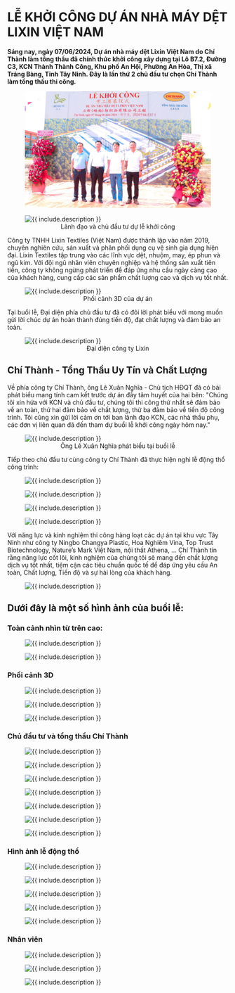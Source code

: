 # LỄ KHỞI CÔNG DỰ ÁN NHÀ MÁY DỆT LIXIN VIỆT NAM

**Sáng nay, ngày 07/06/2024, Dự án nhà máy dệt Lixin Việt Nam do Chí Thành làm tổng thầu đã chính thức khởi công xây dựng tại Lô B7.2, Đường C3, KCN Thành Thành Công, Khu phố An Hội, Phường An Hòa, Thị xã Trảng Bàng, Tỉnh Tây Ninh. Đây là lần thứ 2 chủ đầu tư chọn Chí Thành làm tổng thầu thi công.**

<figure class="image">
  <img src="./images/z5516516200473_e0c5b063c57e3b070fa81300f6552eb6.jpg" alt="{{ include.description }}">
</figure>

<figure class="image">
  <img src="./images/IMG_4226.JPG" alt="{{ include.description }}">
  <figcaption  align="center">Lãnh đạo và chủ đầu tư dự lễ khởi công
</figcaption>
</figure>

Công ty TNHH Lixin Textiles (Việt Nam) được thành lập vào năm 2019, chuyên nghiên cứu, sản xuất và phân phối dụng cụ vệ sinh gia dụng hiện đại. Lixin Textiles tập trung vào các lĩnh vực dệt, nhuộm, may, ép phun và ngũ kim. Với đội ngũ nhân viên chuyên nghiệp và hệ thống sản xuất tiên tiến, công ty không ngừng phát triển để đáp ứng nhu cầu ngày càng cao của khách hàng, cung cấp các sản phẩm chất lượng cao và dịch vụ tốt nhất.

<figure class="image">
  <img src="./images/240604_Lixin_View2.png" alt="{{ include.description }}">
  <figcaption  align="center">Phối cảnh 3D của dự án</figcaption>
</figure>

Tại buổi lễ, Đại diện phía chủ đầu tư đã có đôi lời phát biểu với mong muốn gửi lời chúc dự án hoàn thành đúng tiến độ, đạt chất lượng và đảm bảo an toàn.

<figure class="image">
  <img src="./images/IMG_4234.JPG" alt="{{ include.description }}">
  <figcaption  align="center">Đại diện công ty Lixin
</figcaption>
</figure>

## Chí Thành - Tổng Thầu Uy Tín và Chất Lượng

Về phía công ty Chí Thành, ông Lê Xuân Nghĩa - Chủ tịch HĐQT đã có bài phát biểu mang tính cam kết trước dự án đầy tâm huyết của hai bên: "Chúng tôi xin hứa với KCN và chủ đầu tư, chúng tôi thi công thứ nhất sẽ đảm bảo về an toàn, thứ hai đảm bảo về chất lượng, thứ ba đảm bảo về tiến độ công trình. Tôi cũng xin gửi lời cảm ơn tới ban lãnh đạo KCN, các nhà thầu phụ, các đơn vị liên quan đã đến tham dự buổi lễ khởi công ngày hôm nay."

<figure class="image">
  <img src="./images/IMG_4236.JPG" alt="{{ include.description }}">
  <figcaption  align="center">Ông Lê Xuân Nghĩa phát biểu tại buổi lễ
</figcaption>
</figure>

Tiếp theo chủ đầu tư cùng công ty Chí Thành đã thực hiện nghi lễ động thổ công trình:

<figure class="image">
  <img src="./images/IMG_4189.JPG" alt="{{ include.description }}">
</figcaption>
</figure>

<figure class="image">
  <img src="./images/IMG_4201.JPG" alt="{{ include.description }}">
</figcaption>
</figure>

<figure class="image">
  <img src="./images/DJI_0726.JPG" alt="{{ include.description }}">
</figcaption>
</figure>

<figure class="image">
  <img src="./images/DJI_0735.JPG" alt="{{ include.description }}">
</figcaption>
</figure>

Với năng lực và kinh nghiệm thi công hàng loạt các dự án tại khu vực Tây Ninh như công ty Ningbo Changya Plastic, Hoa Nghiêm Vina, Top Trust Biotechnology, Nature’s Mark Việt Nam, nội thất Athena, ... Chí Thành tin rằng năng lực cốt lõi, kinh nghiệm của chúng tôi sẽ mang đến chất lượng dịch vụ tốt nhất, tiệm cận các tiêu chuẩn quốc tế để đáp ứng yêu cầu An toàn, Chất lượng, Tiến độ và sự hài lòng của khách hàng.

<figure class="image">
  <img src="./images/IMG_4159.JPG" alt="{{ include.description }}">
</figcaption>
</figure>

## Dưới đây là một số hình ảnh của buổi lễ:

### Toàn cảnh nhìn từ trên cao:

<figure class="image">
  <img src="./images/DJI_0745.JPG" alt="{{ include.description }}">
</figcaption>
</figure>

<figure class="image">
  <img src="./images/DJI_0752.JPG" alt="{{ include.description }}">
</figcaption>
</figure>

### Phối cảnh 3D

<figure class="image">
  <img src="./images/240604_Lixin_View1.png" alt="{{ include.description }}">
</figcaption>
</figure>

<figure class="image">
  <img src="./images/240604_Lixin_View2.png" alt="{{ include.description }}">
</figcaption>
</figure>

<figure class="image">
  <img src="./images/240604_Lixin_View3.png" alt="{{ include.description }}">
</figcaption>
</figure>

### Chủ đầu tư và tổng thầu Chí Thành

<figure class="image">
  <img src="./images/IMG_4145.JPG" alt="{{ include.description }}">
</figcaption>
</figure>

<figure class="image">
  <img src="./images/IMG_4147.JPG" alt="{{ include.description }}">
</figcaption>
</figure>

<figure class="image">
  <img src="./images/IMG_4149.JPG" alt="{{ include.description }}">
</figcaption>
</figure>

<figure class="image">
  <img src="./images/IMG_4174.JPG" alt="{{ include.description }}">
</figcaption>
</figure>

<figure class="image">
  <img src="./images/IMG_4177.JPG" alt="{{ include.description }}">
</figcaption>
</figure>

<figure class="image">
  <img src="./images/IMG_4178.JPG" alt="{{ include.description }}">
</figcaption>
</figure>

<figure class="image">
  <img src="./images/IMG_4179.JPG" alt="{{ include.description }}">
</figcaption>
</figure>

### Hình ảnh lễ động thổ

<figure class="image">
  <img src="./images/IMG_4189.JPG" alt="{{ include.description }}">
</figcaption>
</figure>

<figure class="image">
  <img src="./images/DJI_0722.JPG" alt="{{ include.description }}">
</figcaption>
</figure>

<figure class="image">
  <img src="./images/DJI_0725.JPG" alt="{{ include.description }}">
</figcaption>
</figure>

<figure class="image">
  <img src="./images/DJI_0726.JPG" alt="{{ include.description }}">
</figcaption>
</figure>

<figure class="image">
  <img src="./images/DJI_0735.JPG" alt="{{ include.description }}">
</figcaption>
</figure>

### Nhân viên

<figure class="image">
  <img src="./images/IMG_4156.JPG" alt="{{ include.description }}">
</figcaption>
</figure>

<figure class="image">
  <img src="./images/IMG_4159.JPG" alt="{{ include.description }}">
</figcaption>
</figure>

<figure class="image">
  <img src="./images/IMG_4160.JPG" alt="{{ include.description }}">
</figcaption>
</figure>
